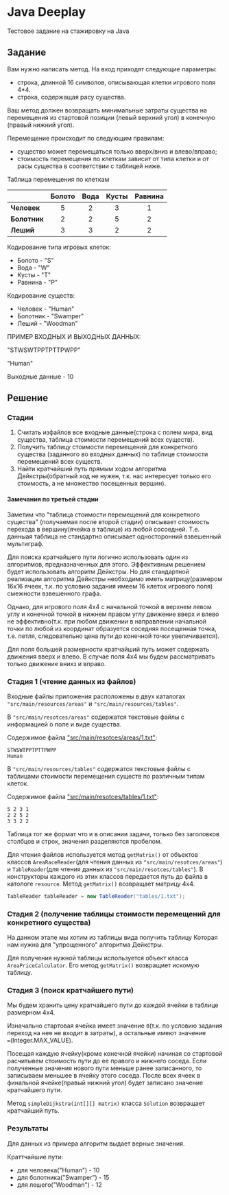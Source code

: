 # Java Deeplay

Тестовое задание на стажировку на Java

## Задание

Вам нужно написать метод.
На вход приходят следующие параметры:
- строка, длинной 16 символов, описывающая клетки игрового поля 4*4.
- строка, содержащая расу существа.

Ваш метод должен возвращать минимальные затраты
существа на перемещения из стартовой позиции (левый верхний угол)
в конечную (правый нижний угол).

Перемещение происходит по следующим правилам:
- существо может перемещаться только вверх/вниз и влево/вправо;
- стоимость перемещения по клеткам зависит от типа клетки
и от расы существа в соответствии с таблицей ниже.

Таблица перемещения по клеткам

|               |  Болото  |  Вода  |  Кусты  |  Равнина  |
|:--------------|:--------:|:------:|:-------:|:---------:|
| **Человек**   |    5     |   2    |    3    |     1     |
| **Болотник**  |    2     |   2    |    5    |     2     |
| **Леший**     |    3     |   3    |    2    |     2     |

Кодирование типа игровых клеток:

- Болото - "S"
- Вода - "W"
- Кусты - "T"
- Равнина - "P"

Кодирование существ:

- Человек - "Human"
- Болотник - "Swamper"
- Леший - "Woodman"

ПРИМЕР ВХОДНЫХ И ВЫХОДНЫХ ДАННЫХ:

"STWSWTPPTPTTPWPP"

"Human"

Выходные данные - 10



## Решение

### Стадии

1. Считать изфайлов все входные данные(строка с полем мира,
вид существа, таблица стоимости перемещений всех существ).
2. Получить таблицу стоимости перемещений для конкретного существа
(заданного во входных данных) по таблице стоимости перемещений всех существ.
3. Найти кратчайший путь прямым ходом алгоритма Дейкстры(обратный ход не нужен, т.к.
нас интересует только его стоимость, а не множество посещенных вершин).

#### Замечания по третьей стадии

Заметим что "таблица стоимости перемещений для конкретного существа"
(получаемая после второй стадии) описывает стоимость перехода в вершину(ячейка в таблице)
из любой сосоедней. Т.е. данныая таблица не стандартно описывает 
односторонний взвешенный мультиграф.

Для поиска кратчайшего пути логично использовать один из алгоритмов, предназначенных для этого.
Эффективным решением будет использовать алгоритм Дейкстры. Но для стандартной реализации алгоритма
Дейкстры необходимо иметь матрицу(размером 16x16 ячеек, т.к. по условию задания имеем 16 клеток игрового поля) смежности взвешенного графа. 

Однако, для игрового поля 4x4 с начальной точкой в верхнем левом углу
и конечной точкой в нижнем правом углу движение вверх и влево не эффективно(т.к. при любом движении
в направлении начальной точки по любой из координат образуется соседняя посещенная точка, т.е.
петля, следовательно цена пути до конечной точки увеличивается). 

Для поля большей размерности кратчайший путь может содержать движения вверх и влево. В случае
поля 4x4 мы будем рассматривать только движение внихз и вправо.

### Стадия 1 (чтение данных из  файлов)

Входные файлы приложения расположены в двух каталогах `"src/main/resources/areas"` и `"src/main/resources/tables"`.


В `"src/main/resotces/areas"` содержатся текстовые файлы c информацией о поле и виде существа.

Содержимое файла ["src/main/resotces/areas/1.txt"](src/main/resources/areas/1.txt):
```text
STWSWTPPTPTTPWPP
Human
```

В `"src/main/resources/tables"` содержатся текстовые файлы с таблицами стоимости перемещения
существ по различным типам клеток.

Содержимое файла ["src/main/resotces/tables/1.txt"](src/main/resources/tables/1.txt):
```text
5 2 3 1
2 2 5 2
3 3 2 2
```
Таблица тот же формат что и в описании задачи, только без заголовков столбцов и строк, значения разделяются пробелом.

Для чтения файлов используется метод `getMatrix()` от объектов классов `AreaRaceReader`(для чтения 
данных из `"src/main/resotces/areas"`) и `TableReader`(для чтения
данных из `"src/main/resotces/tables"`). В конструкторы каждого из этих классов передается путь
до файла в катологе `resource`. Метод `getMatrix()` возвращает матрицу 4x4. 

```java
TableReader tableReader = new TableReader("tables/1.txt");
```

### Стадия 2 (получение таблицы стоимости перемещений для конкретного существа)

На данном этапе мы хотим из таблицы вида получить таблицу
Которая нам нужна для "упрощенного" алгоритма Дейкстры.

Для получения нужной таблицы используется объект класса `AreaPriceCalculator`. 
Его метод `getMatrix()` возвращиет искомую таблицу.

### Стадия 3 (поиск кратчайшего пути)

Мы будем хранить цену кратчайшего пути до каждой ячейки в таблице размерном 4x4.

Изначально стартовая ячейка имеет значение `0`(т.к. по условию задания переход на нее не входит в затраты),
а остальные имеют значение `∞`(Integer.MAX_VALUE).

Посещая каждую ячейку(кроме конечной ячейки) начиная со стартовой расчитывем стоимость пути до ее правого и нижнего соседа.
Если полученные значения нового пути меньше ранее записанного, то записываем меньшее в ячейку этого соседа.
После всех ячеек в финальной ячейке(правый нижний угол) будет записано значение кратчайшего пути.


Метод `simpleDijkstra(int[][] matrix)` класса `Solution` возвращает кратчайший путь.

### Результаты

Для данных из примера алгоритм выдает верные значения.

Краттчайшие пути:

- для человека("Human") - 10
- для болотника("Swamper") - 15
- для лешего("Woodman") - 12



